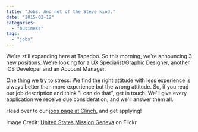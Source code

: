 ```yaml
---
title: "Jobs. And not of the Steve kind."
date: "2015-02-12"
categories: 
  - "business"
tags: 
  - "jobs"
---
```


We're still expanding here at Tapadoo. So this morning, we're announcing 3 new positions. We're looking for a UX Specialist/Graphic Designer, another iOS Developer and an Account Manager.

One thing we try to stress: We find the right attitude with less experience is always better than more experience but the wrong attitude. So, if you read our job description and think "I can do that", get in touch. We'll give every application we receive due consideration, and we'll answer them all.

Head over to our [jobs page at Clinch](https://tapadoo.clinch.io/jobs), and get applying!

Image Credit: [United States Mission Geneva](https://www.flickr.com/photos/us-mission/) on Flickr
